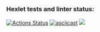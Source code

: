 ### Hexlet tests and linter status:
[![Actions Status](https://github.com/amari-foros/php-project-lvl1/workflows/hexlet-check/badge.svg)](https://github.com/amari-foros/php-project-lvl1/actions)
[![asciicast](https://asciinema.org/a/Xya8vtnVRwCBQsF7c5zCXN6lz.svg)](https://asciinema.org/a/Xya8vtnVRwCBQsF7c5zCXN6lz)
<a href="https://codeclimate.com/github/codeclimate/codeclimate/maintainability"><img src="https://api.codeclimate.com/v1/badges/a99a88d28ad37a79dbf6/maintainability" /></a>
